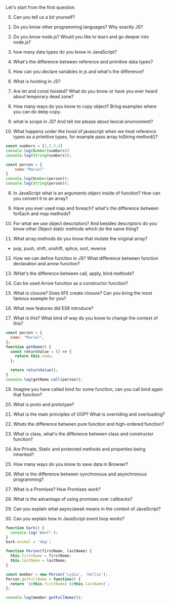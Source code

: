 
Let's start from the first question.

0. Can you tell us a bit yourself?
0. Do you know other programming languages? Why exactly JS? 
0. Do you know node.js? Would you like to learn and go deeper into node.js?

1. how many data types do you know in JavaScript?

2. What's the difference between reference and primitive data types?

3. How can you declare variables in js and what's the difference?

4. What is hoisting in JS? 

5. Are let and const hoisted? What do you know or have you ever heard about temporary dead zone?

6. How many ways do you know to copy object? Bring examples where you can do deep copy.

7. what is scope in JS? And tell me please about lexical environment?

7. What happens under the hood of javascript when we treat reference types as a primitive types, for example pass array toString method()?

```javascript
const numbers = [1,2,3,4]
console.log(Number(numbers))
console.log(String(numbers));

const person = {
    name:"Marsel"
}
console.log(Number(person));
console.log(String(person));

```

8. In JavaScript what is an arguments object inside of function? How can you convert it to an array?

9. Have you ever used map and foreach? what's the difference between forEach and map methods?

10. For what we use object descriptors? And besides descriptors do you know other Object static methods which do the same thing?

11. What array.methods do you know that mutate the original array?
- pop, push, shift, unshift, splice, sort, reverse

12. How we can define function in JS? What difference between function declaration and arrow function?

13. WHat's the difference between call, apply, bind methods?

14. Can be used Arrow function as a constructor function? 

15. What is closure? Does IIFE create closure? Can you bring the most famous example for you?

16. What new features did ES6 introduce?

18. What is this? What kind of way do you know to change the context of this?

```js
const person = {
  name: "Marsel",
};
function getName() {
  const returnValue = () => {
    return this.name;
  };

  return returnValue();
}
console.log(getName.call(person));
```

19. Imagine you have called bind for some function, can you call bind again that function?

20. What is proto and prototype?

21. What is the main principles of OOP? What is overriding and overloading?

22. Whats the difference between pure function and high-ordered function?

23. What is class, what's the difference between class and constructor function?

24. Are Private, Static and protected methods and properties being inherited?

25. How many ways do you know to save data in Browser?

26. What is the difference between synchronous and asynchronous programming?

27. What is a Promises? How Promises work?

29. What is the advantage of using promises over callbacks?

30. Can you explain what async/await means in the context of JavaScript?

31. Can you explain how in JavaScript event loop works?

```js
function bark() {
  console.log('Woof!');
}
bark.animal = 'dog';
```

```js
function Person(firstName, lastName) {
  this.firstName = firstName;
  this.lastName = lastName;
}

const member = new Person('Lydia', 'Hallie');
Person.getFullName = function() {
  return `${this.firstName} ${this.lastName}`;
};

console.log(member.getFullName());
```













